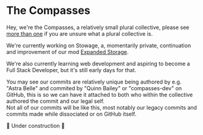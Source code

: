 # The Compasses
Hey, we're the Compasses, a relatively small plural collective, please see [more than one](https://morethanone.info/) if you are unsure what a plural collective is.

We're currently working on Stowage, a, momentarily private, continuation and improvement of our mod [Expanded Storage](https://github.com/compasses-dev/expanded-storage).

We're also currently learning web development and aspiring to become a Full Stack Developer, but it's still early days for that.

You may see our commits are relatively unique being authored by e.g. "Astra Belle" and commited by "Quinn Bailey" or "compasses-dev" on GitHub, this is so we can have it attached to both who within the collective authored the commit and our legal self.  
Not all of our commits will be like this, most notably our legacy commits and commits made while dissociated or on GitHub itself.

🚧 Under construction 🚧
